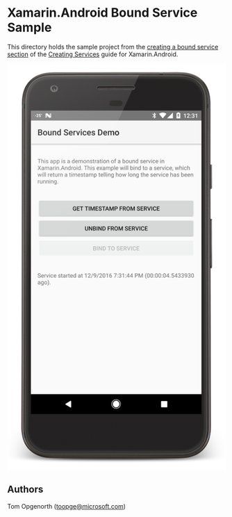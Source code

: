 # Xamarin.Android Bound Service Sample

This directory holds the sample project from the [creating a bound service section](https://developer.xamarin.com/guides/android/application_fundamentals/services/creating-a-service/bound-services/) of the [Creating Services](https://developer.xamarin.com/guides/android/application_fundamentals/services/) guide for Xamarin.Android. 

![](./Screenshots/bound-service.png)

## Authors

Tom Opgenorth (toopge@microsoft.com)